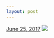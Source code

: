 ```yaml
---
layout: post
---
```


<p>
  <time><a href="/640">June 25, 2017</a></time>
  <a href="/640"><img src="{{ site.assets_url }}/640-480.jpg" srcset="{{ site.assets_url }}/640-240.jpg 240w, {{ site.assets_url }}/640-480.jpg 480w, {{ site.assets_url }}/640-720.jpg 720w, {{ site.assets_url }}/640-960.jpg 960w" sizes="(min-width: 700px) 50vw, calc(100vw - 2rem)" /></a>
</p>
